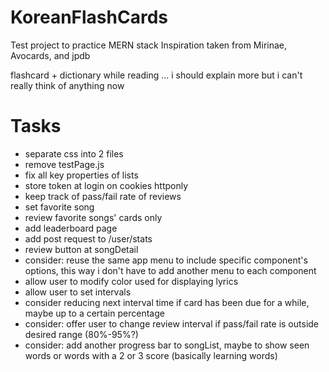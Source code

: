 # KoreanFlashCards
Test project to practice MERN stack
Inspiration taken from Mirinae, Avocards, and jpdb


flashcard + dictionary while reading
... i should explain more but i can't really think of anything now



# Tasks
<ul>
<li>separate css into 2 files</li>
<li>remove testPage.js</li>
<li>fix all key properties of lists</li>
<li>store token at login on cookies httponly</li>
<li>keep track of pass/fail rate of reviews</li>
<li>set favorite song</li>
<li>review favorite songs' cards only</li>
<li>add leaderboard page</li>
<li>add post request to /user/stats</li>
<li>review button at songDetail</li>
<li>consider: reuse the same app menu to include specific component's options, this way i don't have to add another menu to each component</li>




<li>allow user to modify color used for displaying lyrics</li>
<li>allow user to set intervals</li>
<li>consider reducing next interval time if card has been due for a while, maybe up to a certain percentage</li>
<li>consider: offer user to change review interval if pass/fail rate is outside desired range (80%-95%?)</li>
<li>consider: add another progress bar to songList, maybe to show seen words or words with a 2 or 3 score (basically learning words)</li>
</ul>